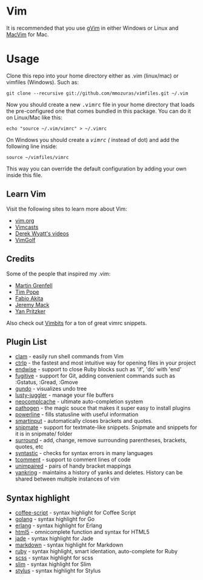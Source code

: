 # Vim

It is recommended that you use [gVim](http://www.vim.org/download.php#pc) in either Windows or Linux and [MacVim](https://github.com/b4winckler/macvim/downloads) for Mac.

# Usage

Clone this repo into your home directory either as .vim (linux/mac) or
vimfiles (Windows). Such as:

    git clone --recursive git://github.com/mmozuras/vimfiles.git ~/.vim

Now you should create a new <tt>.vimrc</tt> file in your home directory that
loads the pre-configured one that comes bundled in this package. You can do it
on Linux/Mac like this:

    echo "source ~/.vim/vimrc" > ~/.vimrc

On Windows you should create a <tt>_vimrc</tt> (_ instead of dot) and add
the following line inside:

    source ~/vimfiles/vimrc

This way you can override the default configuration by adding your own inside
this file.

## Learn Vim

Visit the following sites to learn more about Vim:

* [vim.org](http://www.vim.org/)
* [Vimcasts](http://vimcasts.org)
* [Derek Wyatt's videos](http://www.derekwyatt.org/vim/vim-tutorial-videos/)
* [VimGolf](http://vimgolf.com/)

## Credits

Some of the people that inspired my .vim:

* [Martin Grenfell](https://github.com/scrooloose)
* [Tim Pope](https://github.com/tpope)
* [Fabio Akita](https://github.com/akitaonrails)
* [Jeremy Mack](https://github.com/mutewinter)
* [Yan Pritzker](https://github.com/skwp)

Also check out [Vimbits](http://vimbits.com) for a ton of great vimrc snippets.

## Plugin List

* [clam](https://github.com/sjl/clam.vim) - easily run shell commands from Vim
* [ctrlp](https://github.com/kien/ctrlp.vim) - the fastest and most intuitive way for opening files in your project
* [endwise](http://www.vim.org/scripts/script.php?script_id=2386) - support to close Ruby blocks such as 'if', 'do' with 'end'
* [fugitive](http://www.vim.org/scripts/script.php?script_id=2975) - support for Git, adding convenient commands such as :Gstatus, :Gread, :Gmove
* [gundo](http://www.vim.org/scripts/script.php?script_id=3304) - visualizes undo tree
* [lusty-juggler](http://www.vim.org/scripts/script.php?script_id=2050) - manage your file buffers
* [neocomplcache](neocomplcach://github.com/Shougo/neocomplcachec) - ultimate auto-completion system
* [pathogen](http://www.vim.org/scripts/script.php?script_id=2332) - the magic souce that makes it super easy to install plugins
* [powerline](http://https://github.com/Lokaltog/vim-powerline) - fills statusline with useful information
* [smartinput](https://github.com/kana/vim-smartinput) - automatically closes brackets and quotes.
* [snipmate](https://github.com/akitaonrails/snipmate.vim) - support for textmate-like snippets. Snipmate and snippets for it is in snipmate/ folder
* [surround](http://www.vim.org/scripts/script.php?script_id=1697) - add, change, remove surrounding parentheses, brackets, quotes, etc
* [syntastic](http://www.vim.org/scripts/script.php?script_id=2736) - checks for syntax errors in many languages
* [tcomment](https://github.com/tomtom/tcomment_vim) - support to comment lines of code
* [unimpaired](https://github.com/tpope/vim-unimpaired) - pairs of handy bracket mappings
* [yankring](http://www.vim.org/scripts/script.php?script_id=1234) - maintains a history of yanks and deletes. History can be shared between multiple instances of vim

## Syntax highlight

* [coffee-script](https://github.com/kchmck/vim-coffee-script) - syntax highlight for Coffee Script
* [golang](https://github.com/uggedal/go-vim) - syntax highlight for Go
* [erlang](https://github.com/jimenezrick/vimerl) - syntax highlight for Erlang
* [html5](https://github.com/othree/html5.vim) - omnicomplete function and syntax for HTML5
* [jade](https://github.com/digitaltoad/vim-jade) - syntax highlight for Jade
* [markdown](http://www.vim.org/scripts/script.php?script_id=1242) - syntax highlight for Markdown
* [ruby](https://github.com/vim-ruby/vim-ruby/wiki) - syntax highlight, smart identation, auto-complete for Ruby
* [scss](https://github.com/cakebaker/scss-syntax.vim) - syntax highlight for scss
* [slim](https://github.com/bbommarito/vim-slim) - syntax highlight for Slim
* [stylus](https://github.com/wavded/vim-stylus) - syntax highlight for Stylus
